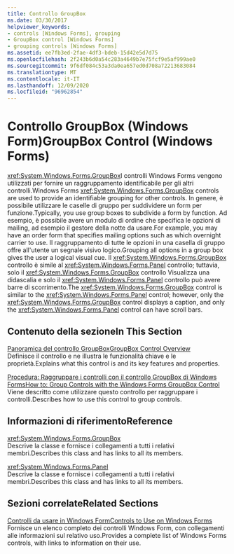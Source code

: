 ```yaml
---
title: Controllo GroupBox
ms.date: 03/30/2017
helpviewer_keywords:
- controls [Windows Forms], grouping
- GroupBox control [Windows Forms]
- grouping controls [Windows Forms]
ms.assetid: ee7fb3ed-2fae-4df3-bdeb-15d42e5d7d75
ms.openlocfilehash: 2f243b6d0a54c283a4649b7e75fcf9e5af999ae0
ms.sourcegitcommit: 9f6df084c53a3da0ea657ed0d708a72213683084
ms.translationtype: MT
ms.contentlocale: it-IT
ms.lasthandoff: 12/09/2020
ms.locfileid: "96962854"
---
```

# <a name="groupbox-control-windows-forms"></a><span data-ttu-id="5212c-102">Controllo GroupBox (Windows Form)</span><span class="sxs-lookup"><span data-stu-id="5212c-102">GroupBox Control (Windows Forms)</span></span>
<span data-ttu-id="5212c-103"><xref:System.Windows.Forms.GroupBox>I controlli Windows Forms vengono utilizzati per fornire un raggruppamento identificabile per gli altri controlli.</span><span class="sxs-lookup"><span data-stu-id="5212c-103">Windows Forms <xref:System.Windows.Forms.GroupBox> controls are used to provide an identifiable grouping for other controls.</span></span> <span data-ttu-id="5212c-104">In genere, è possibile utilizzare le caselle di gruppo per suddividere un form per funzione.</span><span class="sxs-lookup"><span data-stu-id="5212c-104">Typically, you use group boxes to subdivide a form by function.</span></span> <span data-ttu-id="5212c-105">Ad esempio, è possibile avere un modulo di ordine che specifica le opzioni di mailing, ad esempio il gestore della notte da usare.</span><span class="sxs-lookup"><span data-stu-id="5212c-105">For example, you may have an order form that specifies mailing options such as which overnight carrier to use.</span></span> <span data-ttu-id="5212c-106">Il raggruppamento di tutte le opzioni in una casella di gruppo offre all'utente un segnale visivo logico.</span><span class="sxs-lookup"><span data-stu-id="5212c-106">Grouping all options in a group box gives the user a logical visual cue.</span></span> <span data-ttu-id="5212c-107">Il <xref:System.Windows.Forms.GroupBox> controllo è simile al <xref:System.Windows.Forms.Panel> controllo; tuttavia, solo il <xref:System.Windows.Forms.GroupBox> controllo Visualizza una didascalia e solo il <xref:System.Windows.Forms.Panel> controllo può avere barre di scorrimento.</span><span class="sxs-lookup"><span data-stu-id="5212c-107">The <xref:System.Windows.Forms.GroupBox> control is similar to the <xref:System.Windows.Forms.Panel> control; however, only the <xref:System.Windows.Forms.GroupBox> control displays a caption, and only the <xref:System.Windows.Forms.Panel> control can have scroll bars.</span></span>  
  
## <a name="in-this-section"></a><span data-ttu-id="5212c-108">Contenuto della sezione</span><span class="sxs-lookup"><span data-stu-id="5212c-108">In This Section</span></span>  
 [<span data-ttu-id="5212c-109">Panoramica del controllo GroupBox</span><span class="sxs-lookup"><span data-stu-id="5212c-109">GroupBox Control Overview</span></span>](groupbox-control-overview-windows-forms.md)  
 <span data-ttu-id="5212c-110">Definisce il controllo e ne illustra le funzionalità chiave e le proprietà.</span><span class="sxs-lookup"><span data-stu-id="5212c-110">Explains what this control is and its key features and properties.</span></span>  
  
 [<span data-ttu-id="5212c-111">Procedura: Raggruppare i controlli con il controllo GroupBox di Windows Forms</span><span class="sxs-lookup"><span data-stu-id="5212c-111">How to: Group Controls with the Windows Forms GroupBox Control</span></span>](how-to-group-controls-with-the-windows-forms-groupbox-control.md)  
 <span data-ttu-id="5212c-112">Viene descritto come utilizzare questo controllo per raggruppare i controlli.</span><span class="sxs-lookup"><span data-stu-id="5212c-112">Describes how to use this control to group controls.</span></span>  
  
## <a name="reference"></a><span data-ttu-id="5212c-113">Informazioni di riferimento</span><span class="sxs-lookup"><span data-stu-id="5212c-113">Reference</span></span>  
 <xref:System.Windows.Forms.GroupBox>  
 <span data-ttu-id="5212c-114">Descrive la classe e fornisce i collegamenti a tutti i relativi membri.</span><span class="sxs-lookup"><span data-stu-id="5212c-114">Describes this class and has links to all its members.</span></span>  
  
 <xref:System.Windows.Forms.Panel>  
 <span data-ttu-id="5212c-115">Descrive la classe e fornisce i collegamenti a tutti i relativi membri.</span><span class="sxs-lookup"><span data-stu-id="5212c-115">Describes this class and has links to all its members.</span></span>  
  
## <a name="related-sections"></a><span data-ttu-id="5212c-116">Sezioni correlate</span><span class="sxs-lookup"><span data-stu-id="5212c-116">Related Sections</span></span>  
 [<span data-ttu-id="5212c-117">Controlli da usare in Windows Form</span><span class="sxs-lookup"><span data-stu-id="5212c-117">Controls to Use on Windows Forms</span></span>](controls-to-use-on-windows-forms.md)  
 <span data-ttu-id="5212c-118">Fornisce un elenco completo dei controlli Windows Form, con collegamenti alle informazioni sul relativo uso.</span><span class="sxs-lookup"><span data-stu-id="5212c-118">Provides a complete list of Windows Forms controls, with links to information on their use.</span></span>
